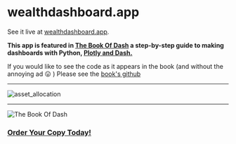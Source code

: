 # wealthdashboard.app

See it live at  [wealthdashboard.app](https://www.wealthdashboard.app/). 


__This app is featured in [The Book Of Dash](https://nostarch.com/book-dash) a step-by-step guide to making dashboards with Python, [Plotly and Dash.](https://dash.plotly.com/)__

If you would like to see the code as it appears in the book (and without the annoying ad :stuck_out_tongue: ) Please see the [book's github](https://github.com/DashBookProject/Plotly-Dash/tree/master/Chapter-6)


-----


![asset_allocation](https://user-images.githubusercontent.com/72614349/103412086-bf019f00-4b30-11eb-8420-d3b128b673dc.png)

---------

![The Book Of Dash](https://user-images.githubusercontent.com/72614349/185497519-733bdfc3-5731-4419-9a68-44c1cad04a78.png)

### [Order Your Copy Today!](https://nostarch.com/book-dash)